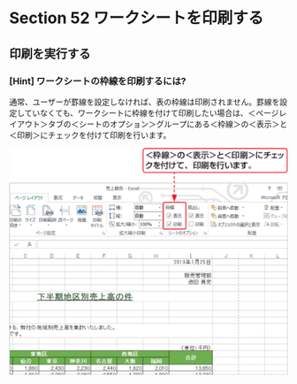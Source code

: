 # Section 52 ワークシートを印刷する

## 印刷を実行する

### [Hint] ワークシートの枠線を印刷するには?

通常、ユーザーが罫線を設定しなければ、表の枠線は印刷されません。罫線を設定していなくても、ワークシートに枠線を付けて印刷したい場合は、＜ページレイアウト＞タブの＜シートのオプション＞グループにある＜枠線＞の＜表示＞と＜印刷＞にチェックを付けて印刷を行います。

![](005.png)
